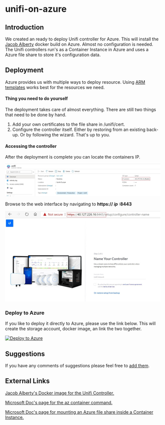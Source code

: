 # unifi-on-azure

## Introduction
We created an ready to deploy Unifi controller for Azure. This will install the [Jacob Alberty](https://github.com/jacobalberty/unifi-docker) docker build on Azure. Almost no configuration is needed.
The Unifi controllers run's as a Container Instance in Azure and uses a Azure file share to store it's configuration data.

## Deployment
Azure provides us with multiple ways to deploy resource. Using [ARM templates](https://docs.microsoft.com/en-us/azure/azure-resource-manager/templates/) works best for the resources we need.

#### Thing you need to do yourself
The deployment takes care of almost everything. There are still two things that need to be done by hand.
1. Add your own certificates to the file share in /unifi/cert.
2. Configure the controller itself. Either by restoring from an existing back-up. Or by following the wizard. That's up to you.

#### Accessing the controller
After the deployment is complete you can locate the containers IP.

![alt text](https://raw.githubusercontent.com/Syndicate-Consulting/unifi-on-azure/master/Unifi%20Docker%20IP.jpg?raw=true)

Browse to the web interface by navigating to __https:// *ip* :8443__

![alt text](https://github.com/Syndicate-Consulting/unifi-on-azure/blob/master/Unifi%20Docker%20Web.jpg?raw=true)

### Deploy to Azure
If you like to deploy it directly to Azure, please use the link below. This will create the storage account, docker image, an link the two together.

[![Deploy to Azure](https://azurecomcdn.azureedge.net/mediahandler/acomblog/media/Default/blog/deploybutton.png)](https://azuredeploy.net/)

## Suggestions
If you have any comments of suggestions please feel free to [add them](https://github.com/Syndicate-Consulting/unifi-on-azure/issues).

## External Links
[Jacob Alberty's Docker image for the Unifi Controller.](https://github.com/jacobalberty/unifi-docker)

[Microsoft Doc's page for the az container command.](https://docs.microsoft.com/en-us/cli/azure/container?view=azure-cli-latest)

[Microsoft Doc's page for mounting an Azure file share inside a Container Instance.](https://docs.microsoft.com/en-us/azure/container-instances/container-instances-volume-azure-files)
